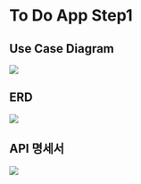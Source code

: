 <h1>To Do App Step1</h1>

<h2>Use Case Diagram</h2>
<img src="https://github.com/tlsgkdns/todoApp/assets/24753709/3fa348fe-01bc-48f1-823b-4747b4dc3267">
<h2>ERD</h2>
<img src="https://github.com/tlsgkdns/todoApp/assets/24753709/24562b5e-f39b-43c1-b657-bd8fe07d1c5d">
<h2>API 명세서</h2>
<img src="https://github.com/tlsgkdns/todoApp/assets/24753709/8ecc4801-d170-469f-bd81-e5888e4bd841">
